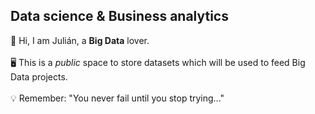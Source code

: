 ## Data science & Business analytics

👋 Hi, I am Julián, a **Big Data** lover.
<br></br>
🖥️ This is a *public* space to store datasets which will be used to feed Big Data projects.
<br></br>
💡 Remember: "You never fail until you stop trying..."
